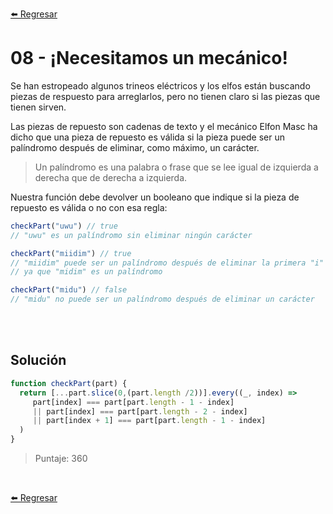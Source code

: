 [⬅️ Regresar](https://github.com/cosmoart/adventJS)

# 08 - ¡Necesitamos un mecánico!

Se han estropeado algunos trineos eléctricos y los elfos están buscando piezas de respuesto para arreglarlos, pero no tienen claro si las piezas que tienen sirven.

Las piezas de repuesto son cadenas de texto y el mecánico Elfon Masc ha dicho que una pieza de repuesto es válida si la pieza puede ser un palíndromo después de eliminar, como máximo, un carácter.

 > Un palíndromo es una palabra o frase que se lee igual de izquierda a derecha que de derecha a izquierda.

Nuestra función debe devolver un booleano que indique si la pieza de repuesto es válida o no con esa regla:

```js
checkPart("uwu") // true
// "uwu" es un palíndromo sin eliminar ningún carácter

checkPart("miidim") // true
// "miidim" puede ser un palíndromo después de eliminar la primera "i"
// ya que "midim" es un palíndromo

checkPart("midu") // false
// "midu" no puede ser un palíndromo después de eliminar un carácter
```

<br/>
<br/>

## Solución

```js
function checkPart(part) {
  return [...part.slice(0,(part.length /2))].every((_, index) =>
     part[index] === part[part.length - 1 - index]
     || part[index] === part[part.length - 2 - index]
     || part[index + 1] === part[part.length - 1 - index]
  )
}
```

> Puntaje: 360

<br/>

[⬅️ Regresar](https://github.com/cosmoart/adventJS)